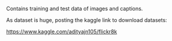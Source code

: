 Contains training and test data of images and captions.

As dataset is huge, posting the kaggle link to download datasets:

https://www.kaggle.com/adityajn105/flickr8k
